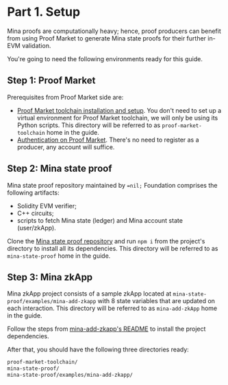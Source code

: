 # Part 1. Setup

Mina proofs are computationally heavy; hence, proof producers can benefit from
using Proof Market to generate Mina state proofs for their further in-EVM validation.

You're going to need the following environments ready for this guide.

## Step 1: Proof Market

Prerequisites from Proof Market side are:

* [Proof Market toolchain installation and setup](../../toolchain/installation.md).
  You don't need to set up a virtual environment for Proof Market toolchain,
  we will only be using its Python scripts.
  This directory will be referred to as `proof-market-toolchain` home in the guide.
* [Authentication on Proof Market](../../toolchain/sign-up.md).
  There's no need to register as a producer, any account will suffice.

## Step 2: Mina state proof

Mina state proof repository maintained by `=nil;` Foundation
comprises the following artifacts:
* Solidity EVM verifier;
* C++ circuits;
* scripts to fetch Mina state (ledger) and Mina account state (user/zkApp).

Clone the [Mina state proof repository](https://github.com/NilFoundation/mina-state-proof)
and run `npm i` from the project's directory to install all its dependencies.
This directory will be referred to as `mina-state-proof` home in the guide.

## Step 3: Mina zkApp

Mina zkApp project consists of a sample zkApp located at `mina-state-proof/examples/mina-add-zkapp`
with 8 state variables that are updated on each interaction.
This directory will be referred to as `mina-add-zkApp` home in the guide.

Follow the steps from
[mina-add-zkapp's README](https://github.com/NilFoundation/mina-state-proof/tree/master/examples/mina-add-zkapp)
to install the project dependencies.

After that, you should have the following three directories ready:

```bash
proof-market-toolchain/
mina-state-proof/
mina-state-proof/examples/mina-add-zkapp/
```
